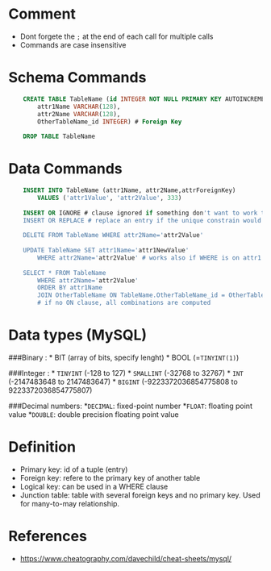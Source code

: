 # Comment
* Dont forgete the `;` at the end of each call for multiple calls
* Commands are case insensitive

# Schema Commands
```sql
    CREATE TABLE TableName (id INTEGER NOT NULL PRIMARY KEY AUTOINCREMENT UNIQUE,
        attr1Name VARCHAR(128), 
        attr2Name VARCHAR(128),
        OtherTableName_id INTEGER) # Foreign Key
    
    DROP TABLE TableName
```

# Data Commands
```sql
    INSERT INTO TableName (attr1Name, attr2Name,attrForeignKey) 
        VALUES ('attr1Value', 'attr2Value', 333)
        
    INSERT OR IGNORE # clause ignored if something don't want to work typically unique statuement is infringed
    INSERT OR REPLACE # replace an entry if the unique constrain would be infringed with the insertion
    
    DELETE FROM TableName WHERE attr2Name='attr2Value'
    
    UPDATE TableName SET attr1Name='attr1NewValue' 
        WHERE attr2Name='attr2Value' # works also if WHERE is on attr1
    
    SELECT * FROM TableName
        WHERE attr2Name='attr2Value'
        ORDER BY attr1Name
        JOIN OtherTableName ON TableName.OtherTableName_id = OtherTableName.id  
        # if no ON clause, all combinations are computed
```

# Data types (MySQL)
###Binary : 
    * BIT (array of bits, specify lenght)
    * BOOL (=`TINYINT(1)`)
	
###Integer :
    * `TINYINT` (-128 to 127)
    * `SMALLINT` (-32768 to 32767)
    * `INT` (-2147483648 to 2147483647)
    * `BIGINT` (-9223372036854775808 to 9223372036854775807)

###Decimal numbers:
    *`DECIMAL`: fixed-point number
    *`FLOAT`: floating point value
    *`DOUBLE`: double precision floating point value

# Definition
* Primary key: id of a tuple (entry)
* Foreign key: refere to the primary key of another table
* Logical key: can be used in a WHERE clause  
* Junction table: table with several foreign keys and no primary key. Used for many-to-may relationship.

# References
* https://www.cheatography.com/davechild/cheat-sheets/mysql/